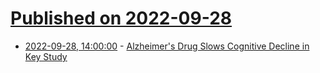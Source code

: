 # [Published on 2022-09-28](index.md)

* [2022-09-28, 14:00:00](https://science.slashdot.org/story/22/09/28/1337207/alzheimers-drug-slows-cognitive-decline-in-key-study?utm_source=rss1.0mainlinkanon&utm_medium=feed) - [Alzheimer's Drug Slows Cognitive Decline in Key Study](https://science.slashdot.org/story/22/09/28/1337207/alzheimers-drug-slows-cognitive-decline-in-key-study?utm_source=rss1.0mainlinkanon&utm_medium=feed)
